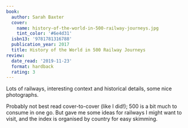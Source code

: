 ```yaml
---
book:
  author: Sarah Baxter
  cover:
    name: history-of-the-world-in-500-railway-journeys.jpg
    tint_color: '#6e4d31'
  isbn13: '9781781316788'
  publication_year: 2017
  title: History of the World in 500 Railway Journeys
review:
  date_read: '2019-11-23'
  format: hardback
  rating: 3
---
```


Lots of railways, interesting context and historical details, some nice photographs.

Probably not best read cover-to-cover (like I did!); 500 is a bit much to consume in one go. But gave me some ideas for railways I might want to visit, and the index is organised by country for easy skimming.